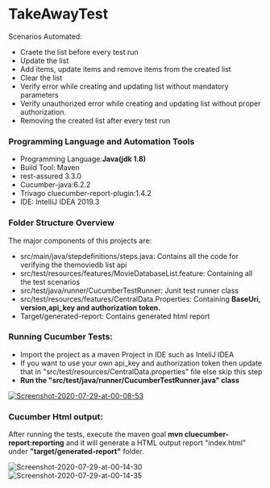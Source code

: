 # TakeAwayTest
<p>Scenarios Automated:</p>
<ul><li>Craete the list before every test run</li>
<li>Update the list</li>
  <li>Add items, update items and remove items from the created list</li>
  <li>Clear the list</li>
   <li>Verify error while creating and updating list without mandatory parameters</li>
   <li>Verify unauthorized error while creating and updating list without proper authorization.</li>
   <li>Removing the created list after every test run</li>
   
</ul>
<h3>Programming Language and Automation Tools</h3>
<ul><li>Programming Language:<b>Java(jdk 1.8)</b></li>
  <li> Build Tool: Maven</li>
  <li> rest-assured 3.3.0</li>
  <li> Cucumber-java:6.2.2</li>
  <li>Trivago cluecumber-report-plugin:1.4.2</li>
  <li> IDE: IntelliJ IDEA 2019.3</li>
</ul>
<h3>Folder Structure Overview</h3>
<p>The major components of this projects are:</p>
   <ul>
  <li>src/main/java/stepdefinitions/steps.java: Contains all the code for verifying the themoviedb list api</li>
  <li>src/test/resources/features/MovieDatabaseList.feature: Containing all the test scenarios</li>
  <li>src/test/java/runner/CucumberTestRunner: Junit test runner class</li>
  <li>src/test/resources/features/CentralData.Properties: Containing <b>BaseUri, version,api_key and authorization token.</b></li>
  <li>Target/generated-report: Contains generated html report</li>
  </ul>
  <h3>Running Cucumber Tests:</h3>
  
  <ul>
    <li> Import the project as a maven Project in IDE such as InteliJ IDEA</li>
    <li> If you want to use your own api_key and authorization token then update that in "src/test/resources/CentralData.properties" file else skip this step</li>
 <li><b>Run the "src/test/java/runner/CucumberTestRunner.java" class</b></li>
  </ul>
  <a href="https://ibb.co/CzRthfj"><img src="https://i.ibb.co/L8VPn3T/Screenshot-2020-07-29-at-00-08-53.png" alt="Screenshot-2020-07-29-at-00-08-53" border="0"></a>
 <h3> Cucumber Html output:</h3>
 <p> After running the tests, execute the maven goal <b> mvn cluecumber-report:reporting</b> and it will generate a HTML output report "index.html" under <b>"target/generated-report"</b> folder.</p>
<img src="https://i.ibb.co/W27JgQL/Screenshot-2020-07-29-at-00-14-30.png" alt="Screenshot-2020-07-29-at-00-14-30" border="0">
<img src="https://i.ibb.co/pZm64TS/Screenshot-2020-07-29-at-00-14-35.png" alt="Screenshot-2020-07-29-at-00-14-35" border="0">
